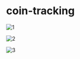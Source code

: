 # coin-tracking


![1](https://user-images.githubusercontent.com/58187741/154953844-a4cc8ad8-c1c3-4a1e-bf2e-8109873191c9.png)

![2](https://user-images.githubusercontent.com/58187741/154953939-4a62f843-fbba-4177-9af5-f3b58e589a2d.png)


![3](https://user-images.githubusercontent.com/58187741/154953951-a2aeb492-3e85-47be-b33d-91ccd4179197.png)





